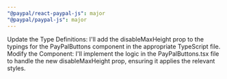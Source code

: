```yaml
---
"@paypal/react-paypal-js": major
"@paypal/paypal-js": major
---
```


Update the Type Definitions: I'll add the disableMaxHeight prop to the typings for the PayPalButtons component in the appropriate TypeScript file.
Modify the Component: I'll implement the logic in the PayPalButtons.tsx file to handle the new disableMaxHeight prop, ensuring it applies the relevant styles.
